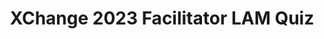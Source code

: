 ---
title: XChange 2023 Facilitator LAM Quiz #1
redirect_to: https://docs.google.com/forms/d/e/1FAIpQLSfER1vWQtaBopegDxo4xyUkPNiqIMHSsWvuM4M0oAjvb-CVdw/viewform?usp=sf_link
redirect_from: 
  - /XChange2023FaciLAMQ1
  - /xchange2023facilamq1
---
